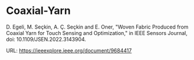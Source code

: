 # Coaxial-Yarn

D. Egeli, M. Seçkin, A. Ç. Seçkin and E. Oner, "Woven Fabric Produced from Coaxial Yarn for Touch Sensing and Optimization," in IEEE Sensors Journal, doi: 10.1109/JSEN.2022.3143904.

URL: https://ieeexplore.ieee.org/document/9684417
